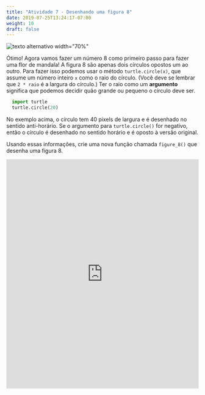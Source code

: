 ```yaml
---
title: "Atividade 7 - Desenhando uma figura 8"
date: 2019-07-25T13:24:17-07:00
weight: 10
draft: false
---
```


![texto alternativo width="70%"](../media/turtle_circles.png "desenhando uma figura 8")

Ótimo! Agora vamos fazer um número 8 como primeiro passo para fazer uma flor de mandala! A figura 8 são apenas dois círculos opostos um ao outro.
Para fazer isso podemos usar o método `turtle.circle(x)`, que assume um número inteiro `x` como o raio do círculo. (Você deve se lembrar que `2 * raio` é a largura do círculo.) Ter o raio como um **argumento** significa que podemos decidir quão grande ou pequeno o círculo deve ser.

``` python
  import turtle
  turtle.circle(20)
```

No exemplo acima, o círculo tem 40 pixels de largura e é desenhado no sentido anti-horário. Se o argumento para `turtle.circle()` for negativo, então o círculo é desenhado no sentido horário e é oposto à versão original.

Usando essas informações, crie uma nova função chamada `figure_8()` que desenha uma figura 8.

<iframe src="https://trinket.io/embed/python/e87cb9f3b9" width="100%" height="600" frameborder="0" marginwidth="0" marginheight="0" allowfullscreen></iframe>